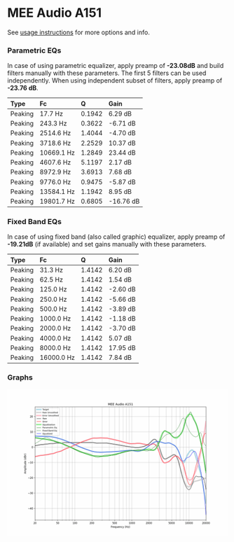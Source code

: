 # MEE Audio A151
See [usage instructions](https://github.com/jaakkopasanen/AutoEq#usage) for more options and info.

### Parametric EQs
In case of using parametric equalizer, apply preamp of **-23.08dB** and build filters manually
with these parameters. The first 5 filters can be used independently.
When using independent subset of filters, apply preamp of **-23.76 dB**.

| Type    | Fc         |      Q | Gain      |
|:--------|:-----------|:-------|:----------|
| Peaking | 17.7 Hz    | 0.1942 | 6.29 dB   |
| Peaking | 243.3 Hz   | 0.3622 | -6.71 dB  |
| Peaking | 2514.6 Hz  | 1.4044 | -4.70 dB  |
| Peaking | 3718.6 Hz  | 2.2529 | 10.37 dB  |
| Peaking | 10669.1 Hz | 1.2849 | 23.44 dB  |
| Peaking | 4607.6 Hz  | 5.1197 | 2.17 dB   |
| Peaking | 8972.9 Hz  | 3.6913 | 7.68 dB   |
| Peaking | 9776.0 Hz  | 0.9475 | -5.87 dB  |
| Peaking | 13584.1 Hz | 1.1942 | 8.95 dB   |
| Peaking | 19801.7 Hz | 0.6805 | -16.76 dB |

### Fixed Band EQs
In case of using fixed band (also called graphic) equalizer, apply preamp of **-19.21dB**
(if available) and set gains manually with these parameters.

| Type    | Fc         |      Q | Gain     |
|:--------|:-----------|:-------|:---------|
| Peaking | 31.3 Hz    | 1.4142 | 6.20 dB  |
| Peaking | 62.5 Hz    | 1.4142 | 1.54 dB  |
| Peaking | 125.0 Hz   | 1.4142 | -2.60 dB |
| Peaking | 250.0 Hz   | 1.4142 | -5.66 dB |
| Peaking | 500.0 Hz   | 1.4142 | -3.89 dB |
| Peaking | 1000.0 Hz  | 1.4142 | -1.18 dB |
| Peaking | 2000.0 Hz  | 1.4142 | -3.70 dB |
| Peaking | 4000.0 Hz  | 1.4142 | 5.07 dB  |
| Peaking | 8000.0 Hz  | 1.4142 | 17.95 dB |
| Peaking | 16000.0 Hz | 1.4142 | 7.84 dB  |

### Graphs
![](./MEE%20Audio%20A151.png)